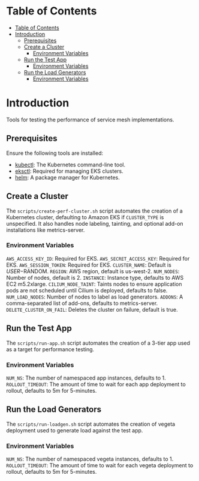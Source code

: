 # Table of Contents
- [Table of Contents](#table-of-contents)
- [Introduction](#introduction)
  - [Prerequisites](#prerequisites)
  - [Create a Cluster](#create-a-cluster)
    - [Environment Variables](#environment-variables)
  - [Run the Test App](#run-the-test-app)
    - [Environment Variables](#environment-variables-1)
  - [Run the Load Generators](#run-the-load-generators)
    - [Environment Variables](#environment-variables-2)

# Introduction

Tools for testing the performance of service mesh implementations.

## Prerequisites

Ensure the following tools are installed:

- [kubectl](https://kubernetes.io/docs/tasks/tools/): The Kubernetes command-line tool.
- [eksctl](https://eksctl.io/): Required for managing EKS clusters.
- [helm](https://helm.sh/docs/intro/install/): A package manager for Kubernetes.

## Create a Cluster

The `scripts/create-perf-cluster.sh` script automates the creation of a Kubernetes cluster,
defaulting to Amazon EKS if `CLUSTER_TYPE` is unspecified. It also handles node labeling,
tainting, and optional add-on installations like metrics-server.

### Environment Variables

`AWS_ACCESS_KEY_ID`: Required for EKS.
`AWS_SECRET_ACCESS_KEY`: Required for EKS.
`AWS_SESSION_TOKEN`: Required for EKS.
`CLUSTER_NAME`: Default is ${USER}-$RANDOM.
`REGION`: AWS region, default is us-west-2.
`NUM_NODES`: Number of nodes, default is 2.
`INSTANCE`: Instance type, defaults to AWS EC2 m5.2xlarge.
`CILIUM_NODE_TAINT`: Taints nodes to ensure application pods are not scheduled until Cilium is deployed, defaults to false.
`NUM_LOAD_NODES`: Number of nodes to label as load generators.
`ADDONS`: A comma-separated list of add-ons, defaults to metrics-server.
`DELETE_CLUSTER_ON_FAIL`: Deletes the cluster on failure, default is true.

## Run the Test App

The `scripts/run-app.sh` script automates the creation of a 3-tier app used as a target for performance testing.

### Environment Variables

`NUM_NS`: The number of namespaced app instances, defaults to 1.
`ROLLOUT_TIMEOUT`: The amount of time to wait for each app deployment to rollout, defaults to 5m for 5-minutes.

## Run the Load Generators

The `scripts/run-loadgen.sh` script automates the creation of vegeta deployment used to generate load against the test app.

### Environment Variables

`NUM_NS`: The number of namespaced vegeta instances, defaults to 1.
`ROLLOUT_TIMEOUT`: The amount of time to wait for each vegeta deployment to rollout, defaults to 5m for 5-minutes.
